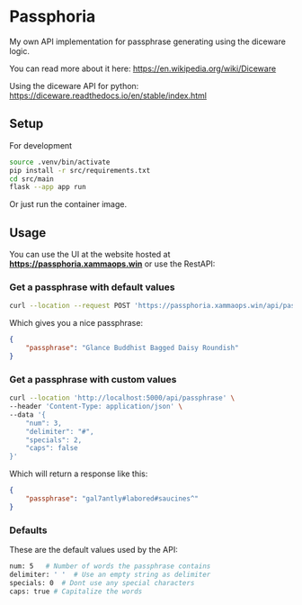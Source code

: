 # Passphoria
My own API implementation for passphrase generating using the diceware logic.  

You can read more about it here: https://en.wikipedia.org/wiki/Diceware  

Using the diceware API for python: https://diceware.readthedocs.io/en/stable/index.html

## Setup
For development
```bash
source .venv/bin/activate
pip install -r src/requirements.txt
cd src/main
flask --app app run
```

Or just run the container image.  

## Usage
You can use the UI at the website hosted at **https://passphoria.xammaops.win** or use the RestAPI:

### Get a passphrase with default values
```bash
curl --location --request POST 'https://passphoria.xammaops.win/api/passphrase'
```
Which gives you a nice passphrase:
```json
{
    "passphrase": "Glance Buddhist Bagged Daisy Roundish"
}
```

### Get a passphrase with custom values
```bash
curl --location 'http://localhost:5000/api/passphrase' \
--header 'Content-Type: application/json' \
--data '{
    "num": 3,
    "delimiter": "#",
    "specials": 2,
    "caps": false
}'
```

Which will return a response like this:
```json
{
    "passphrase": "gal7antly#labored#saucines^"
}
```

### Defaults
These are the default values used by the API:
```bash
num: 5   # Number of words the passphrase contains
delimiter: ' '  # Use an empty string as delimiter
specials: 0  # Dont use any special characters
caps: true # Capitalize the words
```